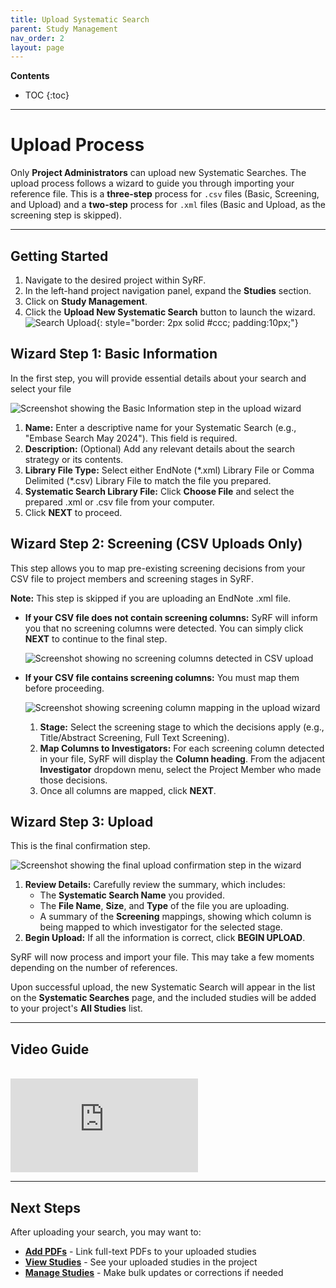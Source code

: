 ```yaml
---
title: Upload Systematic Search
parent: Study Management
nav_order: 2
layout: page
---
```


**Contents**

* TOC
{:toc}

---

# Upload Process

Only **Project Administrators** can upload new Systematic Searches. The upload process follows a wizard to guide you through importing your reference file. This is a **three-step** process for `.csv` files (Basic, Screening, and Upload) and a **two-step** process for `.xml` files (Basic and Upload, as the screening step is skipped).

---

## Getting Started

1. Navigate to the desired project within SyRF.  
2. In the left-hand project navigation panel, expand the **Studies** section.  
3. Click on **Study Management**.  
4. Click the **Upload New Systematic Search** button to launch the wizard.
![Search Upload](/figs/search_upload_button_location.png){: style="border: 2px solid #ccc; padding:10px;"}


## Wizard Step 1: Basic Information

In the first step, you will provide essential details about your search and select your file

![Screenshot showing the Basic Information step in the upload wizard](figs/search_upload_wizard_basic.png)

1. **Name:** Enter a descriptive name for your Systematic Search (e.g., "Embase Search May 2024"). This field is required.
2. **Description:** (Optional) Add any relevant details about the search strategy or its contents.  
3. **Library File Type:** Select either EndNote (\*.xml) Library File or Comma Delimited (\*.csv) Library File to match the file you prepared.  
4. **Systematic Search Library File:** Click **Choose File** and select the prepared .xml or .csv file from your computer.  
5. Click **NEXT** to proceed.

## Wizard Step 2: Screening (CSV Uploads Only)

This step allows you to map pre-existing screening decisions from your CSV file to project members and screening stages in SyRF.

**Note:** This step is skipped if you are uploading an EndNote .xml file.

* **If your CSV file does not contain screening columns:** SyRF will inform you that no screening columns were detected. You can simply click **NEXT** to continue to the final step.

    ![Screenshot showing no screening columns detected in CSV upload](figs/search_upload_wizard_screening-no-columns.png)

* **If your CSV file contains screening columns:** You must map them before proceeding.

    ![Screenshot showing screening column mapping in the upload wizard](figs/search_upload_wizard_screening-mapping-step.svg)
    
    1. **Stage:** Select the screening stage to which the decisions apply (e.g., Title/Abstract Screening, Full Text Screening).  
    2. **Map Columns to Investigators:** For each screening column detected in your file, SyRF will display the **Column heading**. From the adjacent **Investigator** dropdown menu, select the Project Member who made those decisions.  
    3. Once all columns are mapped, click **NEXT**.

## Wizard Step 3: Upload

This is the final confirmation step.

![Screenshot showing the final upload confirmation step in the wizard](figs/search_upload_wizard_upload-step.svg)

1. **Review Details:** Carefully review the summary, which includes:  
   * The **Systematic Search Name** you provided.  
   * The **File Name**, **Size**, and **Type** of the file you are uploading.  
   * A summary of the **Screening** mappings, showing which column is being mapped to which investigator for the selected stage.  
2. **Begin Upload:** If all the information is correct, click **BEGIN UPLOAD**.

SyRF will now process and import your file. This may take a few moments depending on the number of references.

Upon successful upload, the new Systematic Search will appear in the list on the **Systematic Searches** page, and the included studies will be added to your project's **All Studies** list.

---

## Video Guide

<br/>

<div class="youtube-wrapper">
    <iframe src="https://www.youtube.com/embed/e6blmlaPrNA?list=PLT9yacSnQZW85roKzVqoC11OiXm9pob-4"
            title="SyRF Guide: Uploading a Systematic Search"
            frameborder="0"
            allow="accelerometer; autoplay; clipboard-write; encrypted-media; gyroscope; picture-in-picture; web-share"
            allowfullscreen>
    </iframe>
</div>

---

## Next Steps

After uploading your search, you may want to:

* **[Add PDFs](manage-pdfs.html)** - Link full-text PDFs to your uploaded studies
* **[View Studies](study-management.html#11-view-studies-in-a-systematic-search)** - See your uploaded studies in the project
* **[Manage Studies](manage-studies.html)** - Make bulk updates or corrections if needed
